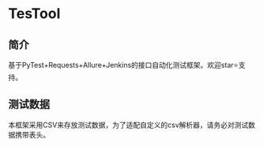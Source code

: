 # TesTool

## 简介

基于PyTest+Requests+Allure+Jenkins的接口自动化测试框架。欢迎star:star:支持。

## 测试数据

本框架采用CSV来存放测试数据，为了适配自定义的csv解析器，请务必对测试数据携带表头。
